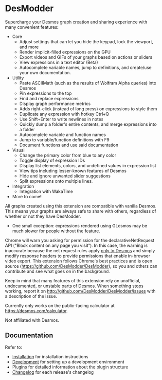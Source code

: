 # DesModder

Supercharge your Desmos graph creation and sharing experience with many convenient features:

- Core
  - Adjust settings that can let you hide the keypad, lock the viewport, and more
  - Render implicit-filled expressions on the GPU
  - Export videos and GIFs of your graphs based on actions or sliders
  - View expressions in a text editor (Beta)
  - Autocomplete variable names, jump to definitions, and create/use your own documentation.
- Utility
  - Paste ASCIIMath (such as the results of Wolfram Alpha queries) into Desmos
  - Pin expressions to the top
  - Find and replace expressions
  - Display graph performance metrics
  - Adds right-click (instead of long press) on expressions to style them
  - Duplicate any expression with hotkey Ctrl+Q
  - Use Shift+Enter to write newlines in notes
  - Quickly dump a folder's entire contents, and merge expressions into a folder
  - Autocomplete variable and function names
  - Jump to variable/function definitions with F9
  - Document functions and use said documentation
- Visual
  - Change the primary color from blue to any color
  - Toggle display of expression IDs
  - Display list elements, colors, and undefined values in expression list
  - View tips including lesser-known features of Desmos
  - Hide and ignore unwanted slider suggestions
  - Split expressions onto multiple lines.
- Integration
  - Integration with WakaTime
- More to come!

All graphs created using this extension are compatible with vanilla Desmos. This means your graphs are always safe to share with others, regardless of whether or not they have DesModder.

- One small exception: expressions rendered using GLesmos may be much slower for people without the feature.

Chrome will warn you asking for permission for the declarativeNetRequest API ("Block content on any page you visit"). In this case, the warning is inaccurate because the net request rules apply [only to Desmos](https://github.com/DesModder/DesModder/blob/main/public/net_request_rules.json#L21) and simply modify response headers to provide permissions that enable in-browser video export. This extension follows Chrome's best practices and is open source (https://github.com/DesModder/DesModder), so you and others can contribute and see what goes on in the background.

Keep in mind that many features of this extension rely on unofficial, undocumented, or unstable parts of Desmos. When something stops working, report it on http://github.com/DesModder/DesModder/issues with a description of the issue.

Currently only works on the public-facing calculator at https://desmos.com/calculator.

Not affiliated with Desmos.

## Documentation

Refer to:

- [Installation](/docs/INSTALLATION.md) for installation instructions
- [Development](/docs/DEVELOPMENT.md) for setting up a development environment
- [Plugins](/docs/PLUGINS.md) for detailed information about the plugin structure
- [Changelog](/docs/CHANGELOG.md) for each release's changelog
